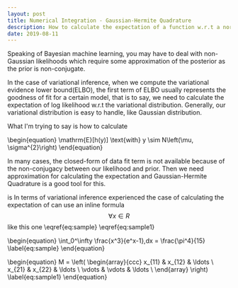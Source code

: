 ```yaml
---
layout: post
title: Numerical Integration - Gaussian-Hermite Quadrature
description: How to calculate the expectation of a function w.r.t a normal distribution when its closed form is not available
date: 2019-08-11
---
```


<p>
Speaking of Bayesian machine learning, you may have to deal with non-Gaussian likelihoods which require some approximation of the posterior as the prior is non-conjugate. 
</p>
<p>
In the case of variational inference, when we compute the variational evidence lower bound(ELBO), the first term of ELBO usually represents the goodness of fit for a certain model, that is to say, we need to calculate the expectation of log likelihood w.r.t the variational distribution. Generally, our variational distribution is easy to handle, like Gaussian distribution. 
</p>
<p>
What I'm trying to say is how to calculate
</p>

\begin{equation}
\mathrm{E}[h(y)] \text{with} y \sim N\left(\mu, \sigma^{2}\right)
\end{equation}

<p>
In many cases, the closed-form of data fit term is not available because of the non-conjugacy between our likelihood and prior. Then we need approximation for calculating the expectation and Gaussian-Hermite Quadrature is a good tool for this.
</p>

 is  In terms of variational inference experienced the case of calculating the expectation of  can use an inline formula $$\forall x \in R$$ like this one \eqref{eq:sample} \eqref{eq:sample1}

\begin{equation}
  \int_0^\infty \frac{x^3}{e^x-1}\,dx = \frac{\pi^4}{15}
  \label{eq:sample}
\end{equation}

\begin{equation}
M = \left( \begin{array}{ccc}
x_{11} & x_{12} & \ldots \\
x_{21} & x_{22} & \ldots \\
\vdots & \vdots & \ldots \\
\end{array} \right)
\label{eq:sample1}
\end{equation}
